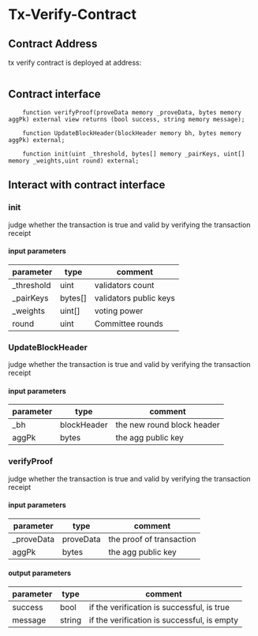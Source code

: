 # Tx-Verify-Contract

## Contract Address

tx verify contract is deployed at address:

```
```

## Contract interface

```solidity
    function verifyProof(proveData memory _proveData, bytes memory aggPk) external view returns (bool success, string memory message);
        
    function UpdateBlockHeader(blockHeader memory bh, bytes memory aggPk) external;
        
    function init(uint _threshold, bytes[] memory _pairKeys, uint[] memory _weights,uint round) external;
```

## Interact with contract interface


### init

judge whether the transaction is true and valid by verifying the transaction receipt

#### input parameters

| parameter| type         | comment |
| -------- | ------------ | ------- |
| _threshold   | uint      | validators count |
| _pairKeys     | bytes[]      | validators public keys |
| _weights     | uint[]      | voting power |
| round     | uint     | Committee rounds |



### UpdateBlockHeader

judge whether the transaction is true and valid by verifying the transaction receipt

#### input parameters

| parameter| type         | comment |
| -------- | ------------ | ------- |
| _bh   | blockHeader     | the new round block header |
| aggPk     | bytes      | the agg public key |



### verifyProof

judge whether the transaction is true and valid by verifying the transaction receipt

#### input parameters

| parameter| type         | comment |
| -------- | ------------ | ------- |
| _proveData   | proveData      | the proof of transaction |
| aggPk     | bytes      | the agg public key |

#### output parameters

| parameter| type         | comment |
| -------- | ------------ | ------- |
| success | bool          | if the verification is successful, is true |
| message | string        | if the verification is successful, is empty |



